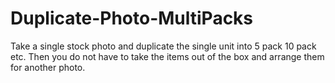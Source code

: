 # Duplicate-Photo-MultiPacks
Take a single stock photo and duplicate the single unit into 5 pack 10 pack etc. Then you do not have to take the items out of the box and arrange them for another photo.
